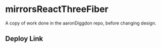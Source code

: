 # mirrorsReactThreeFiber
A copy of work done in the aaronDiggdon repo, before changing design.

## Deploy Link